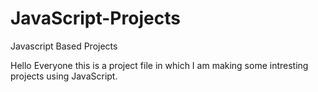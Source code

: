 # JavaScript-Projects
Javascript Based Projects

Hello Everyone this is a project file in which I am making some intresting projects using JavaScript.

